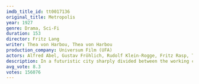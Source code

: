 ```yaml
---
imdb_title_id: tt0017136
original_title: Metropolis
year: 1927
genre: Drama, Sci-Fi
duration: 153
director: Fritz Lang
writer: Thea von Harbou, Thea von Harbou
production_company: Universum Film (UFA)
actors: Alfred Abel, Gustav Fröhlich, Rudolf Klein-Rogge, Fritz Rasp, Theodor Loos, Erwin Biswanger, Heinrich George, Brigitte Helm
description: In a futuristic city sharply divided between the working class and the city planners, the son of the city's mastermind falls in love with a working class prophet who predicts the coming of a savior to mediate their differences.
avg_vote: 8.3
votes: 156076
---
```

